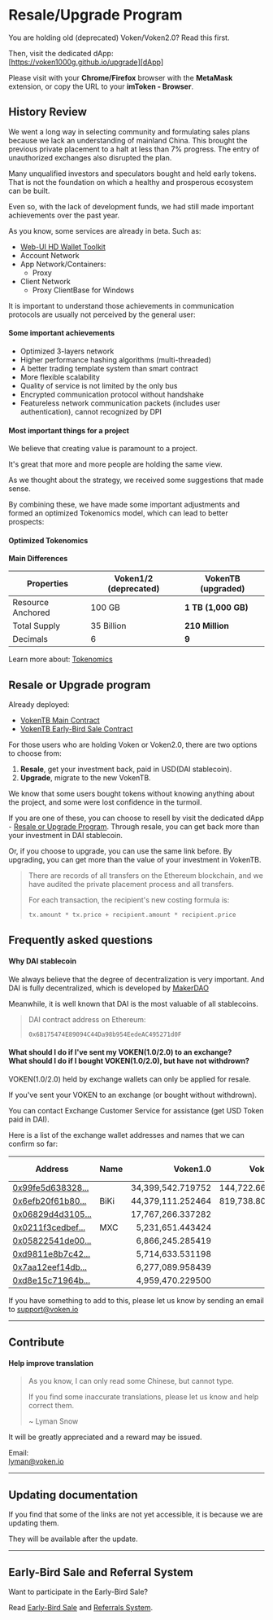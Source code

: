 # Resale/Upgrade Program

You are holding old (deprecated) Voken/Voken2.0? Read this first.

Then, visit the dedicated dApp:<br>
[https://voken1000g.github.io/upgrade][dApp]

Please visit with your **Chrome/Firefox** browser with the **MetaMask** extension,
or copy the URL to your **imToken - Browser**.


## History Review

We went a long way in selecting community and formulating sales plans
because we lack an understanding of mainland China.
This brought the previous private placement to a halt at less than 7% progress.
The entry of unauthorized exchanges also disrupted the plan.

Many unqualified investors and speculators bought and held early tokens.
That is not the foundation on which a healthy and prosperous ecosystem can be built.

Even so, with the lack of development funds,
we had still made important achievements over the past year.

As you know, some services are already in beta. Such as:

- [Web-UI HD Wallet Toolkit][Web-UI HD Wallet Toolkit]
- Account Network
- App Network/Containers:
	- Proxy
- Client Network
	- Proxy ClientBase for Windows

It is important to understand
those achievements in communication protocols
are usually not perceived by the general user:


#### Some important achievements

- Optimized 3-layers network
- Higher performance hashing algorithms (multi-threaded)
- A better trading template system than smart contract
- More flexible scalability
- Quality of service is not limited by the only bus
- Encrypted communication protocol without handshake
- Featureless network communication packets (includes user authentication),
  cannot recognized by DPI


#### Most important things for a project

We believe that creating value is paramount to a project.

It's great that more and more people are holding the same view.

As we thought about the strategy, we received some suggestions that made sense.

By combining these,
we have made some important adjustments
and formed an optimized Tokenomics model,
which can lead to better prospects:


#### Optimized Tokenomics

**Main Differences**

| Properties        | Voken1/2 (deprecated) | VokenTB (upgraded)  |
| ----------------- | --------------------- | ------------------- |
| Resource Anchored | 100 GB                | **1 TB (1,000 GB)** |
| Total Supply      | 35 Billion            | **210 Million**     |
| Decimals          | 6                     | **9**               |

Learn more about: [Tokenomics][Tokenomics]


## Resale or Upgrade program

Already deployed:

- [VokenTB Main Contract][VokenTB Main Contract]
- [VokenTB Early-Bird Sale Contract][VokenTB Early-Bird Sale Contract]

For those users who are holding Voken or Voken2.0,
there are two options to choose from:

1. **Resale**, get your investment back, paid in USD(DAI stablecoin).
2. **Upgrade**, migrate to the new VokenTB.

We know that some users bought tokens
without knowing anything about the project,
and some were lost confidence in the turmoil.

If you are one of these,
you can choose to resell by visit the dedicated dApp - [Resale or Upgrade Program][dApp].
Through resale,
you can get back more than your investment in DAI stablecoin.

Or, if you choose to upgrade,
you can use the same link before.
By upgrading,
you can get more than the value of your investment in VokenTB.

> There are records of all transfers on the Ethereum blockchain,
> and we have audited the private placement process and all transfers.
>
> For each transaction, the recipient's new costing formula is:
>
> ```python
> tx.amount * tx.price + recipient.amount * recipient.price
> ```


## Frequently asked questions

#### Why DAI stablecoin

We always believe that the degree of decentralization is very important.
And DAI is fully decentralized, which is developed by [MakerDAO][MakerDAO]

Meanwhile, it is well known that DAI is the most valuable of all stablecoins.

> DAI contract address on Ethereum:
>
> ```
> 0x6B175474E89094C44Da98b954EedeAC495271d0F
> ```


#### What should I do if I've sent my VOKEN(1.0/2.0) to an exchange?<br>What should I do if I bought VOKEN(1.0/2.0), but have not withdrown?

VOKEN(1.0/2.0) held by exchange wallets can only be applied for resale.

If you've sent your VOKEN to an exchange (or bought without withdrown).

You can contact Exchange Customer Service for assistance (get USD Token paid in DAI).

Here is a list of the exchange wallet addresses and names that we can confirm so far:

| Address                     | Name | Voken1.0          | Voken2.0       | Audit Cost (USD) |
| --------------------------- | ---- | ----------------: | -------------: | ---------------: |
| [0x99fe5d638328...][ex1] |      | 34,399,542.719752 | 144,722.669816 |      344,588.617 |
| [0x6efb20f61b80...][ex2] | BiKi | 44,379,111.252464 | 819,738.800063 |      410,808.485 |
| [0x06829d4d3105...][ex3] |      | 17,767,266.337282 |                |      158,266.259 |
| [0x0211f3cedbef...][ex4] | MXC  |  5,231,651.443424 |                |       57,344.979 |
| [0x05822541de00...][ex5] |      |  6,866,245.285419 |                |       49,198.027 |
| [0xd9811e8b7c42...][ex6] |      |  5,714,633.531198 |                |       51,895.346 |
| [0x7aa12eef14db...][ex7] |      |  6,277,089.958439 |                |       51,700.893 |
| [0xd8e15c71964b...][ex8] |      |  4,959,470.229500 |                |       44,307.215 |

If you have something to add to this,
please let us know by sending an email to
support@voken.io


[ex1]: https://etherscan.io/address/0x99fe5d6383289cdd56e54fc0baf7f67c957a8888
[ex2]: https://etherscan.io/address/0x6efb20f61b80f6a7ebe7a107bace58288a51fb34
[ex3]: https://etherscan.io/address/0x06829d4d31051b2e96e39156210de5bcebafd9ac
[ex4]: https://etherscan.io/address/0x0211f3cedbef3143223d3acf0e589747933e8527
[ex5]: https://etherscan.io/address/0x05822541de006ade623a12bea1bcb40fd5a46a7a
[ex6]: https://etherscan.io/address/0xd9811e8b7c42418c71dabfe63b9cc17f8db1a6eb
[ex7]: https://etherscan.io/address/0x7aa12eef14db55884ab2fe0d097e0064ef7a8eca
[ex8]: https://etherscan.io/address/0xd8e15c71964b05ffa0884c9fa21e19f7a3c6449d


------

## Contribute

#### Help improve translation

> As you know, I can only read some Chinese, but cannot type.
>
> If you find some inaccurate translations, please let us know and help correct them.
>
> ~ Lyman Snow

It will be greatly appreciated and a reward may be issued.

Email:<br>
lyman@voken.io


------

## Updating documentation

If you find that some of the links are not yet accessible, it is because we are updating them.

They will be available after the update.


------

## Early-Bird Sale and Referral System

Want to participate in the Early-Bird Sale?

Read [Early-Bird Sale][Early-Bird Sale] and [Referrals System][Referrals System].









[dApp]:
  https://voken1000g.github.io/upgrade

[Web-UI HD Wallet Toolkit]:
  https://voken1000g.github.io/web-ui-wallet

[Tokenomics]:
  #updating-documentation

[VokenTB Main Contract]:
  #updating-documentation

[VokenTB Early-Bird Sale Contract]:
  #updating-documentation

[Early-Bird Sale]:
  #updating-documentation

[Referrals System]:
  #updating-documentation

[MakerDAO]:
  https://makerdao.com/
